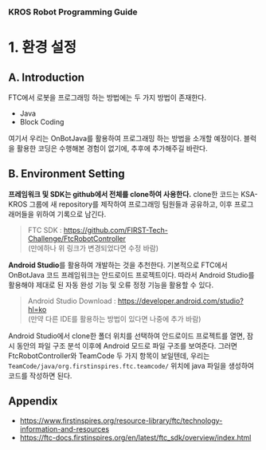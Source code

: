 ### KROS Robot Programming Guide
# 1. 환경 설정

## A. Introduction

FTC에서 로봇을 프로그래밍 하는 방법에는 두 가지 방법이 존재한다.    
- Java
- Block Coding

여기서 우리는 OnBotJava를 활용하여 프로그래밍 하는 방법을 소개할 예정이다.
블럭을 활용한 코딩은 수행해본 경험이 없기에, 추후에 추가해주길 바란다.

## B. Environment Setting

**프레임워크 및 SDK는 github에서 전체를 clone하여 사용한다.** clone한 코드는 KSA-KROS 그룹에 새 repository를 제작하여 프로그래밍 팀원들과 공유하고, 이후 프로그래머들을 위하여 기록으로 남긴다.
> FTC SDK : https://github.com/FIRST-Tech-Challenge/FtcRobotController      
> (만에하나 위 링크가 변경되었다면 수정 바람)      

**Android Studio**를 활용하여 개발하는 것을 추천한다. 기본적으로 FTC에서 OnBotJava 코드 프레임워크는 안드로이드 프로젝트이다. 따라서 Android Studio를 활용해야 제대로 된 자동 완성 기능 및 오류 정정 기능을 활용할 수 있다.
> Android Studio Download : https://developer.android.com/studio?hl=ko      
> (만약 다른 IDE를 활용하는 방법이 있다면 나중에 추가 바람)      
      
Android Studio에서 clone한 폴더 위치를 선택하여 안드로이드 프로젝트를 열면, 잠시 동안의 파일 구조 분석 이후에 Android 모드로 파일 구조를 보여준다. 
그러면 FtcRobotController와 TeamCode 두 가지 항목이 보일텐데, 우리는 `TeamCode/java/org.firstinspires.ftc.teamcode/` 위치에 java 파일을 생성하여 코드를 작성하면 된다. 

## Appendix
* https://www.firstinspires.org/resource-library/ftc/technology-information-and-resources
* https://ftc-docs.firstinspires.org/en/latest/ftc_sdk/overview/index.html
